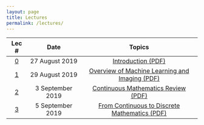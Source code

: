 ```yaml
---
layout: page
title: Lectures
permalink: /lectures/
---
```

| Lec #                       | Date         |  Topics             
|:---------------------------:|:------------:|:-------------------:
|[0](https://www.youtube.com/)|27 August 2019|[Introduction (PDF)](/lectures/lecture_0_introduction.pdf)
|[1](https://www.youtube.com/)|29 August 2019|[Overview of Machine Learning and Imaging (PDF)](/lectures/lecture_1_ML-Imaging_Summary_final.pdf)
|[2](https://www.youtube.com/)|3 September 2019|[Continuous Mathematics Review (PDF)](/lectures/lecture_2_math_continuous.pdf)
|[3](https://www.youtube.com/)|5 September 2019|[From Continuous to Discrete Mathematics (PDF)](/lectures/lecture_2_math_continuous.pdf)
